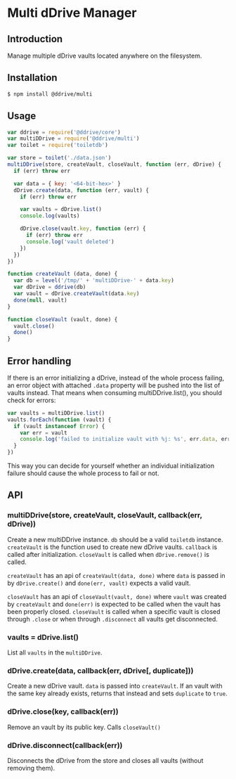 # Multi dDrive Manager

## Introduction 
Manage multiple dDrive vaults located anywhere on the filesystem.

## Installation
```sh
$ npm install @ddrive/multi
```

## Usage
```js
var ddrive = require('@ddrive/core')
var multiDDrive = require('@ddrive/multi')
var toilet = require('toiletdb')

var store = toilet('./data.json')
multiDDrive(store, createVault, closeVault, function (err, dDrive) {
  if (err) throw err

  var data = { key: '<64-bit-hex>' }
  dDrive.create(data, function (err, vault) {
    if (err) throw err

    var vaults = dDrive.list()
    console.log(vaults)

    dDrive.close(vault.key, function (err) {
      if (err) throw err
      console.log('vault deleted')
    })
  })
})

function createVault (data, done) {
  var db = level('/tmp/' + 'multiDDrive-' + data.key)
  var dDrive = ddrive(db)
  var vault = dDrive.createVault(data.key)
  done(null, vault)
}

function closeVault (vault, done) {
  vault.close()
  done()
}
```

## Error handling
If there is an error initializing a dDrive, instead of the whole process failing, an error object with attached `.data` property will be pushed into the list of vaults instead. That means when consuming multiDDrive.list(), you should check for errors:

```js
var vaults = multiDDrive.list()
vaults.forEach(function (vault) {
  if (vault instanceof Error) {
    var err = vault
    console.log('failed to initialize vault with %j: %s', err.data, err.message)
  }
})
```

This way you can decide for yourself whether an individual initialization failure should cause the whole process to fail or not.

## API
### multiDDrive(store, createVault, closeVault, callback(err, dDrive))
Create a new multiDDrive instance. `db` should be a valid `toiletdb` instance.
`createVault` is the function used to create new dDrive vaults.
`callback` is called after initialization. `closeVault` is called when
`dDrive.remove()` is called.

`createVault` has an api of `createVault(data, done)` where `data` is passed in
by `dDrive.create()` and `done(err, vault)` expects a valid vault.

`closeVault` has an api of `closeVault(vault, done)` where `vault` was
created by `createVault` and `done(err)` is expected to be called when the
vault has been properly closed. `closeVault` is called when a specific
vault is closed through `.close` or when through `.disconnect` all vaults get
disconnected.

### vaults = dDrive.list()
List all `vaults` in the `multiDDrive`.

### dDrive.create(data, callback(err, dDrive[, duplicate]))
Create a new dDrive vault. `data` is passed into `createVault`.
If an vault with the same key already exists, returns that instead and sets
`duplicate` to `true`.

### dDrive.close(key, callback(err))
Remove an vault by its public key. Calls `closeVault()`

### dDrive.disconnect(callback(err))
Disconnects the dDrive from the store and closes all vaults (without removing them).
